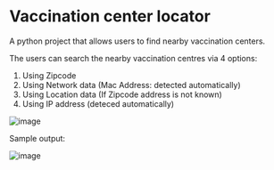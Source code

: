 # Vaccination center locator
A python project that allows users to find nearby vaccination centers.

The users can search the nearby vaccination centres via 4 options:

  1. Using Zipcode
  2. Using Network data (Mac Address: detected automatically)
  3. Using Location data (If Zipcode address is not known)
  4. Using IP address (deteced automatically)

![image](https://user-images.githubusercontent.com/89595539/141113591-8af1241e-2f61-4796-8723-65dedca35175.png)


Sample output:

![image](https://user-images.githubusercontent.com/89595539/141113672-b86af5a2-acf8-40d9-93ed-8bc51b3902b6.png)
